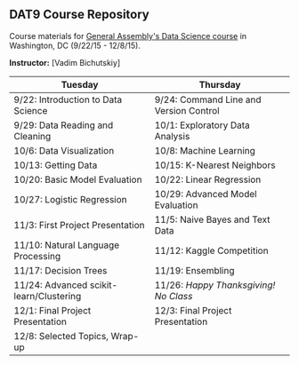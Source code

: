 ## DAT9 Course Repository

Course materials for [General Assembly's Data Science course](https://generalassemb.ly/education/data-science/washington-dc/) in Washington, DC (9/22/15 - 12/8/15).

**Instructor:** [Vadim Bichutskiy]


Tuesday | Thursday 
--- | ---
9/22: Introduction to Data Science | 9/24: Command Line and Version Control
9/29: Data Reading and Cleaning | 10/1: Exploratory Data Analysis
10/6: Data Visualization | 10/8: Machine Learning
10/13: Getting Data | 10/15: K-Nearest Neighbors
10/20: Basic Model Evaluation | 10/22: Linear Regression
10/27: Logistic Regression | 10/29: Advanced Model Evaluation
11/3: First Project Presentation | 11/5: Naive Bayes and Text Data
11/10: Natural Language Processing | 11/12: Kaggle Competition
11/17: Decision Trees | 11/19: Ensembling
11/24: Advanced scikit-learn/Clustering | 11/26: *Happy Thanksgiving! No Class*
12/1: Final Project Presentation | 12/3: Final Project Presentation
12/8: Selected Topics, Wrap-up | 
